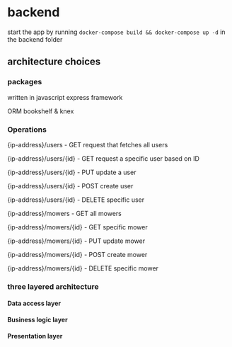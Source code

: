 # backend
start the app by running `docker-compose build && docker-compose up -d` in the backend folder

## architecture choices

### packages
written in javascript express framework

ORM bookshelf & knex

### Operations
{ip-address}/users - GET request that fetches all users

{ip-address}/users/{id} - GET request a specific user based on ID

{ip-address}/users/{id} - PUT update a user

{ip-address}/users/{id} - POST create user

{ip-address}/users/{id} - DELETE specific user

{ip-address}/mowers - GET all mowers

{ip-address}/mowers/{id} - GET specific mower

{ip-address}/mowers/{id} - PUT update mower

{ip-address}/mowers/{id} - POST create mower

{ip-address}/mowers/{id} - DELETE specific mower

### three layered architecture

#### Data access layer

#### Business logic layer

#### Presentation layer
